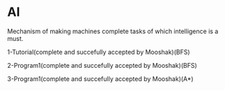# AI
Mechanism of making machines complete tasks of which intelligence is a must.

1-Tutorial(complete and succefully accepted by Mooshak)(BFS)

2-Program1(complete and succefully accepted by Mooshak)(BFS)

3-Program1(complete and succefully accepted by Mooshak)(A*)


